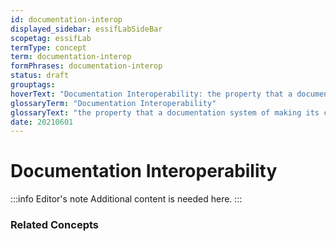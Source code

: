 ```yaml
---
id: documentation-interop
displayed_sidebar: essifLabSideBar
scopetag: essifLab
termType: concept
term: documentation-interop
formPhrases: documentation-interop
status: draft
grouptags:
hoverText: "Documentation Interoperability: the property that a documentation system of making its content comprehensible for a variety of people that come from different backgrounds."
glossaryTerm: "Documentation Interoperability"
glossaryText: "the property that a documentation system of making its content comprehensible for a variety of people that come from different backgrounds."
date: 20210601
---
```


# Documentation Interoperability


:::info Editor's note
Additional content is needed here.
:::

### Related Concepts


